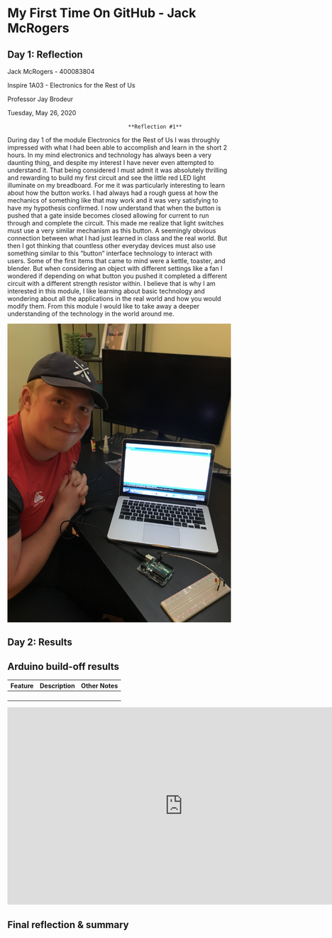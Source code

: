 # **My First Time On GitHub - Jack McRogers**
<!--
Welcome to your project page for Electronics for the Rest of Us. You'll use this page to describe and showcase your work throughout the module. 
A place for each deliverable has been created below for you in this markdown document. 
Note that comments (such as this) will not appear in the final markdown document (which you can view with the "Preview" button).
-->


## Day 1: Reflection
<!--
In this section, provide a ~250 word reflection on your first day of the module, and discuss why you're interested in this module and what you hope to take away from it.

You're also asked to insert a photo that represents your accomplishments on your first day. 
- Take a photo of you working or one of your circuits and upload it to the /docs/images/ folder of this repository. 
- Then, insert your photo into your document by modifying the markdown example that has been inserted below.
-->
Jack McRogers - 400083804

Inspire 1A03 - Electronics for the Rest of Us

Professor Jay Brodeur

Tuesday, May 26, 2020

                                          **Reflection #1**
During day 1 of the module Electronics for the Rest of Us I was throughly impressed with what I had been able to accomplish and learn in the short 2 hours. In my mind electronics and technology has always been a very daunting thing, and despite my interest I have never even attempted to understand it. That being considered I must admit it was absolutely thrilling and rewarding to build my first circuit and see the little red LED light illuminate on my breadboard. For me it was particularly interesting to learn about how the button works. I had always had a rough guess at how the mechanics of something like that may work and it was very satisfying to have my hypothesis confirmed. I now understand that when the button is pushed that a gate inside becomes closed allowing for current to run through and complete the circuit. This made me realize that light switches must use a very similar mechanism as this button. A seemingly obvious connection between what I had just learned in class and the real world. But then I got thinking that countless other everyday devices must also use something similar to this “button” interface technology to interact with users. Some of the first items that came to mind were a kettle, toaster, and blender. But when considering an object with different settings like a fan I wondered if depending on what button you pushed it completed a different circuit with a different strength resistor within. I believe that is why I am interested in this module, I like learning about basic technology and wondering about all the applications in the real world and how you would modify them. From this module I would like to take away a deeper understanding of the technology in the world around me.

![Jack and His Circuit](https://github.com/inspire-1a03/intersession-2020-jmcrogers/blob/master/docs/images/IMG_0721.jpeg "Built my first ever circuit")

## Day 2: Results
<!--
Upload your fully-commented Arduino sketch from your final Day 2 build task--a thermometer connected to an RDB LED--into your GitHub repository.
Provide a short (~150 words) summary of your work on this circuit:
- How does your device work?
- What was challenging? 
- What worked? What didn't? 
- Be sure to link to your code (in your GitHub repository) in the text of your response.
-->

## Arduino build-off results
<!--
Upload your fully-commented Arduino sketch from the final product of your Arduino build-off into the top-level of your module GitHub repository.
In ~300 words, provide a final device description and product pitch: 
- What does it do? Use a table (created in markdown) to list and describe the features. You can use the template provided below. 
- Describe briefly how it works.
- How could it be used in everyday life (or maybe just in rare cases)? 
- Be sure to link to your code (in your GitHub repository) in the text of your response.
- Include a snippet of code using the ``` ``` characters to display the code properly. 
Finally, record a short (30 second) video of a 'product pitch' for your device. 
- Upload the video to Youtube, and use the sample code below to embed your video.
-->


<!--
Below is a general markdown table template. 
You can find more information at these links: 
- https://github.com/adam-p/markdown-here/wiki/Markdown-Cheatsheet#tables

-->
| Feature | Description | Other Notes |
|---------|-------------|-------------|
|         |             |             |
|         |             |             |
|         |             |             |
|         |             |             |


<!--
Below is an example of embedding a YouTube video in a markdown document for use in GitHub pages. 
Note that this video won't show when previewing the document in GitHub--it only works on the GitHub pages webpage. 
- Once your YouTube video is uploaded, right click and select ```<> Copy embed code```. 
- You can paste this code directly into your markdown document. 
- Note that you may want to adjust the width and height parameters to make it fit well in your webpage
-->

<iframe width="789" height="444" src="https://www.youtube.com/embed/dQw4w9WgXcQ" frameborder="0" allow="accelerometer; autoplay; encrypted-media; gyroscope; picture-in-picture" allowfullscreen></iframe>


## Final reflection & summary
<!--
In ~300 words:
- Summarize your experience in this module. What you learned, what you liked, what you found challenging.
- Reflect upon your learning and its relevance in your life.
-->
